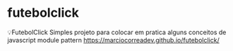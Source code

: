 # futebolclick
:bulb:FutebolClick
Simples projeto para colocar em pratica alguns conceitos de javascript module pattern
https://marciocorreadev.github.io/futebolclick/
